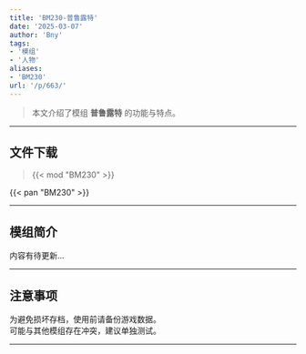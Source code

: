 ```yaml
---
title: 'BM230-普鲁露特'
date: '2025-03-07'
author: 'Bny'
tags:
- '模组'
- '人物'
aliases:
- 'BM230'
url: '/p/663/'
---
```


> 本文介绍了模组 **普鲁露特** 的功能与特点。

---

## 文件下载  

> {{< mod "BM230" >}}  

{{< pan "BM230" >}}  

---

## 模组简介

>  
内容有待更新...  

---

## 注意事项

>  
为避免损坏存档，使用前请备份游戏数据。  
可能与其他模组存在冲突，建议单独测试。  

---

